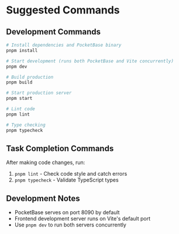 # Suggested Commands

## Development Commands
```bash
# Install dependencies and PocketBase binary
pnpm install

# Start development (runs both PocketBase and Vite concurrently)
pnpm dev

# Build production
pnpm build

# Start production server
pnpm start

# Lint code
pnpm lint

# Type checking
pnpm typecheck
```

## Task Completion Commands
After making code changes, run:
1. `pnpm lint` - Check code style and catch errors
2. `pnpm typecheck` - Validate TypeScript types

## Development Notes
- PocketBase serves on port 8090 by default
- Frontend development server runs on Vite's default port
- Use `pnpm dev` to run both servers concurrently